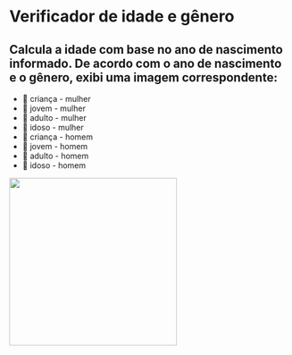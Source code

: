 # Verificador de idade e gênero 
## Calcula a idade com base no ano de nascimento informado. De acordo com o ano de nascimento e o gênero, exibi uma imagem correspondente:
- :child: criança - mulher
- :girl: jovem - mulher
- :woman: adulto - mulher
- :older_woman: idoso - mulher
- :baby: criança - homem
- :adult:	jovem - homem
- :man: adulto - homem
- :older_man: idoso - homem

<div><img src="https://user-images.githubusercontent.com/88912921/139960382-45f5a77d-779a-4288-9322-a8e4f5cda02b.png"  width = 300px heigth = 300px></div>
